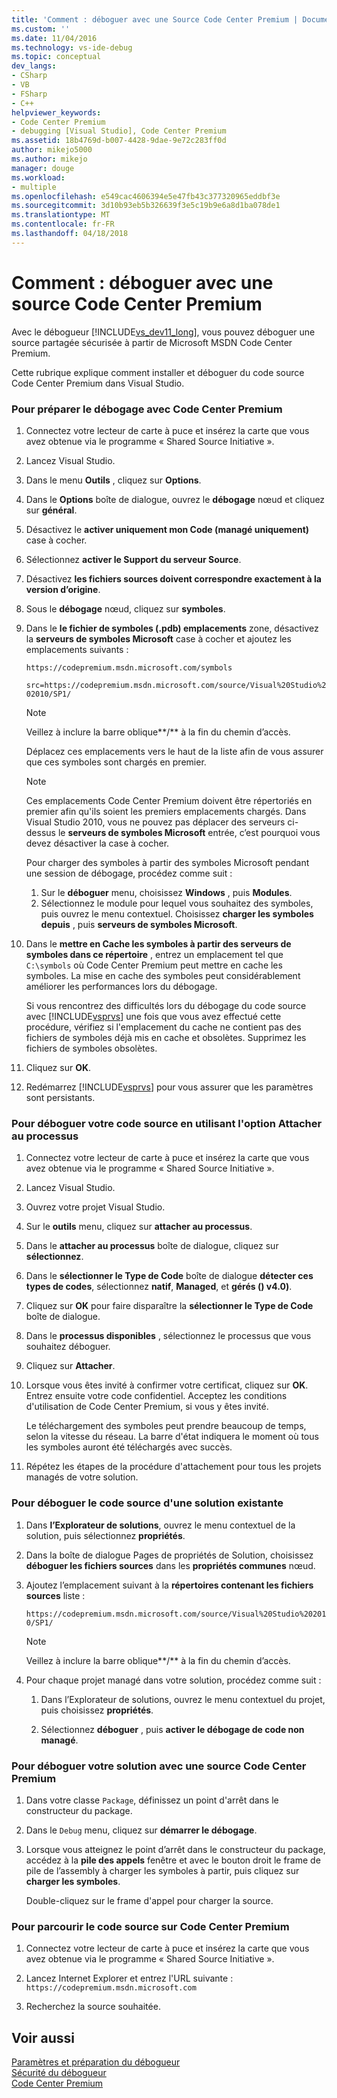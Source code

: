```yaml
---
title: 'Comment : déboguer avec une Source Code Center Premium | Documents Microsoft'
ms.custom: ''
ms.date: 11/04/2016
ms.technology: vs-ide-debug
ms.topic: conceptual
dev_langs:
- CSharp
- VB
- FSharp
- C++
helpviewer_keywords:
- Code Center Premium
- debugging [Visual Studio], Code Center Premium
ms.assetid: 18b4769d-b007-4428-9dae-9e72c283ff0d
author: mikejo5000
ms.author: mikejo
manager: douge
ms.workload:
- multiple
ms.openlocfilehash: e549cac4606394e5e47fb43c377320965eddbf3e
ms.sourcegitcommit: 3d10b93eb5b326639f3e5c19b9e6a8d1ba078de1
ms.translationtype: MT
ms.contentlocale: fr-FR
ms.lasthandoff: 04/18/2018
---
```

# <a name="how-to-debug-with-code-center-premium-source"></a>Comment : déboguer avec une source Code Center Premium
Avec le débogueur [!INCLUDE[vs_dev11_long](../data-tools/includes/vs_dev11_long_md.md)], vous pouvez déboguer une source partagée sécurisée à partir de Microsoft MSDN Code Center Premium.  
  
 Cette rubrique explique comment installer et déboguer du code source Code Center Premium dans Visual Studio.  
  
### <a name="to-prepare-for-debugging-with-code-center-premium"></a>Pour préparer le débogage avec Code Center Premium  
  
1.  Connectez votre lecteur de carte à puce et insérez la carte que vous avez obtenue via le programme « Shared Source Initiative ».  
  
2.  Lancez Visual Studio.  
  
3.  Dans le menu **Outils** , cliquez sur **Options**.  
  
4.  Dans le **Options** boîte de dialogue, ouvrez le **débogage** nœud et cliquez sur **général**.  
  
5.  Désactivez le **activer uniquement mon Code (managé uniquement)** case à cocher.  
  
6.  Sélectionnez **activer le Support du serveur Source**.  
  
7.  Désactivez **les fichiers sources doivent correspondre exactement à la version d’origine**.  
  
8.  Sous le **débogage** nœud, cliquez sur **symboles**.  
  
9. Dans le **le fichier de symboles (.pdb) emplacements** zone, désactivez la **serveurs de symboles Microsoft** case à cocher et ajoutez les emplacements suivants :  
  
     `https://codepremium.msdn.microsoft.com/symbols`  
  
     `src=https://codepremium.msdn.microsoft.com/source/Visual%20Studio%202010/SP1/`  
  
    > [!NOTE]
    >  Veillez à inclure la barre oblique**/** à la fin du chemin d’accès.  
  
     Déplacez ces emplacements vers le haut de la liste afin de vous assurer que ces symboles sont chargés en premier.  
  
    > [!NOTE]
    >  Ces emplacements Code Center Premium doivent être répertoriés en premier afin qu'ils soient les premiers emplacements chargés. Dans Visual Studio 2010, vous ne pouvez pas déplacer des serveurs ci-dessus le **serveurs de symboles Microsoft** entrée, c’est pourquoi vous devez désactiver la case à cocher.  
    >   
    >  Pour charger des symboles à partir des symboles Microsoft pendant une session de débogage, procédez comme suit :  
    >   
    >  1.  Sur le **déboguer** menu, choisissez **Windows** , puis **Modules**.  
    > 2.  Sélectionnez le module pour lequel vous souhaitez des symboles, puis ouvrez le menu contextuel. Choisissez **charger les symboles depuis** , puis **serveurs de symboles Microsoft**.  
  
10. Dans le **mettre en Cache les symboles à partir des serveurs de symboles dans ce répertoire** , entrez un emplacement tel que `C:\symbols` où Code Center Premium peut mettre en cache les symboles. La mise en cache des symboles peut considérablement améliorer les performances lors du débogage.  
  
     Si vous rencontrez des difficultés lors du débogage du code source avec [!INCLUDE[vsprvs](../code-quality/includes/vsprvs_md.md)] une fois que vous avez effectué cette procédure, vérifiez si l'emplacement du cache ne contient pas des fichiers de symboles déjà mis en cache et obsolètes. Supprimez les fichiers de symboles obsolètes.  
  
11. Cliquez sur **OK**.  
  
12. Redémarrez [!INCLUDE[vsprvs](../code-quality/includes/vsprvs_md.md)] pour vous assurer que les paramètres sont persistants.  
  
### <a name="to-debug-your-source-code-using-attach-to-process"></a>Pour déboguer votre code source en utilisant l'option Attacher au processus  
  
1.  Connectez votre lecteur de carte à puce et insérez la carte que vous avez obtenue via le programme « Shared Source Initiative ».  
  
2.  Lancez Visual Studio.  
  
3.  Ouvrez votre projet Visual Studio.  
  
4.  Sur le **outils** menu, cliquez sur **attacher au processus**.  
  
5.  Dans le **attacher au processus** boîte de dialogue, cliquez sur **sélectionnez**.  
  
6.  Dans le **sélectionner le Type de Code** boîte de dialogue **détecter ces types de codes**, sélectionnez **natif**, **Managed**, et **gérés () v4.0)**.  
  
7.  Cliquez sur **OK** pour faire disparaître la **sélectionner le Type de Code** boîte de dialogue.  
  
8.  Dans le **processus disponibles** , sélectionnez le processus que vous souhaitez déboguer.  
  
9. Cliquez sur **Attacher**.  
  
10. Lorsque vous êtes invité à confirmer votre certificat, cliquez sur **OK**. Entrez ensuite votre code confidentiel. Acceptez les conditions d'utilisation de Code Center Premium, si vous y êtes invité.  
  
     Le téléchargement des symboles peut prendre beaucoup de temps, selon la vitesse du réseau. La barre d'état indiquera le moment où tous les symboles auront été téléchargés avec succès.  
  
11. Répétez les étapes de la procédure d'attachement pour tous les projets managés de votre solution.  
  
### <a name="to-debug-source-code-from-an-existing-solution"></a>Pour déboguer le code source d'une solution existante  
  
1.  Dans **l’Explorateur de solutions**, ouvrez le menu contextuel de la solution, puis sélectionnez **propriétés**.  
  
2.  Dans la boîte de dialogue Pages de propriétés de Solution, choisissez **déboguer les fichiers sources** dans les **propriétés communes** nœud.  
  
3.  Ajoutez l’emplacement suivant à la **répertoires contenant les fichiers sources** liste :  
  
     `https://codepremium.msdn.microsoft.com/source/Visual%20Studio%202010/SP1/`  
  
    > [!NOTE]
    >  Veillez à inclure la barre oblique**/** à la fin du chemin d’accès.  
  
4.  Pour chaque projet managé dans votre solution, procédez comme suit :  
  
    1.  Dans l’Explorateur de solutions, ouvrez le menu contextuel du projet, puis choisissez **propriétés**.  
  
    2.  Sélectionnez **déboguer** , puis **activer le débogage de code non managé**.  
  
### <a name="to-debug-your-solution-with-code-center-premium-source"></a>Pour déboguer votre solution avec une source Code Center Premium  
  
1.  Dans votre classe `Package`, définissez un point d'arrêt dans le constructeur du package.  
  
2.  Dans le `Debug` menu, cliquez sur **démarrer le débogage**.  
  
3.  Lorsque vous atteignez le point d’arrêt dans le constructeur du package, accédez à la **pile des appels** fenêtre et avec le bouton droit le frame de pile de l’assembly à charger les symboles à partir, puis cliquez sur **charger les symboles**.  
  
     Double-cliquez sur le frame d'appel pour charger la source.  
  
### <a name="to-browse-source-code-on-code-center-premium"></a>Pour parcourir le code source sur Code Center Premium  
  
1.  Connectez votre lecteur de carte à puce et insérez la carte que vous avez obtenue via le programme « Shared Source Initiative ».  
  
2.  Lancez Internet Explorer et entrez l'URL suivante : `https://codepremium.msdn.microsoft.com`  
  
3.  Recherchez la source souhaitée.  
  
## <a name="see-also"></a>Voir aussi  
 [Paramètres et préparation du débogueur](../debugger/debugger-settings-and-preparation.md)   
 [Sécurité du débogueur](../debugger/debugger-security.md)   
 [Code Center Premium](http://www.microsoft.com/resources/sharedsource/ccp.mspx)